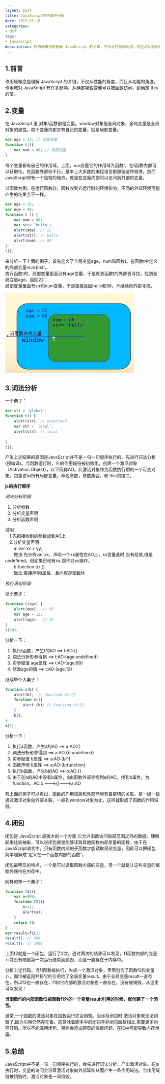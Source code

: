 ```yaml
---
layout: post
title: JavaScript作用域链分析
date: 2015-01-16
categories:
- 技术
tags:
- javascript
description: 作用域概念是理解 JavaScript 的关键，不仅从性能的角度，而且从功能的角度。作用域对 JavaScript 有许多影响，从确定哪些变量可以被函数访问，到确定 this 的值。
---
```


## 1.前言
作用域概念是理解 JavaScript 的关键，不仅从性能的角度，而且从功能的角度。作用域对 JavaScript 有许多影响，从确定哪些变量可以被函数访问，到确定 this 的值。

## 2.变量
在 JavaScript 里,对象/函数都是变量。window对象是全局对象，全局变量是全局对象的属性。每个变量内部又有自己的变量，就是局部变量。

```JavaScript
var age = 22; // 全局变量
function t(){
    var num = 88; // 局部变量
}
```

每个变量都有自己的作用域，上面，`num`变量它的作用域为函数t，在t函数内部可以获取他，在函数外部则不行。基本上大多数的编程语言都遵循这种规律，然而JavaScript却有一个独特的地方，就是在变量内部可以访问到外部的变量。

以函数为例，在运行函数时，函数收到它运行时的环境影响，不同的外部环境可能产生的结果会不一样。

```JavaScript
var age = 22;
var num = 99;
function t () {
    var num = 88;
    var str= 'hello';
    alert(age); // 22
    alert(str); // hello
    alert(num); // 88
}
t();
```

来分析一下上面的例子，首先定义了全局变量age、num和函数t。在函数t中定义的局部变量num和str。  
执行函数t时，局部变量里面没有age变量，于是就去函数t的外部去寻找，找到全局变量age，返回22；  
局部变量里面有str和num变量，于是直接返回hello和88，不继续向外部寻找。

![作用域分析][1]

## 3.词法分析

一个栗子：

```JavaScript
var str = 'global';
function t() {
    alert(str); // undefined
    var str = 'local';
    alert(str); // local

}
t();
```

产生上述结果的原因是JavaScript并不是一句一句顺序执行的，先进行词法分析(预编译)。当函数运行时，它的作用域链被初始化，创建一个激活对象（Activation Object），以下简称AO。此激活对象作为函数执行期的一个可变对象，包含访问所有局部变量，命名参数，参数集合，和 this的接口。

**js的执行顺序**  

*词法分析阶段*

1. 分析参数
2. 分析变量声明
3. 分析函数声明

说明：  
　1.先把接收到的参数放到AO上  
　2.分析变量声明  
　　a: var xx = yy;  
　　做法:先分析var xx，声明一个xx属性在AO上，xx变量此时,没有赋值,值是undefined，但如果已经有xx,则不对xx操作。  
　　b:function t() {}    
　　做法:直接声明t属性，且内容是函数体  

*执行语句阶段*

举个栗子：

```JavaScript
function t(age) {
    alert(age);  // 99
    var age = 12;
    alert(age);  // 12
}
t(99);
```

分析一下：

1. 执行t函数，产生t的AO ==> t:AO:{}
2. 词法分析形参得到     ==> t:AO:{age:undefined} 
3. 实参赋值 age属性     ==> t:AO:{age:99}         
4. 修改age的值          ==> t:AO:{age:12}         

继续举个大栗子：

```JavaScript
function a(b) {
    alert(b);  // function b(){}
    function b(){
        alert (b); // function b(){}
    }
    b();
}
a(1);
```

分析一下：

1. 执行a函数，产生a的AO ==> a:AO:{}
2. 词法分析形参得到           ==> a:AO:{b:undefined}   
3. 实参赋值 b属性             ==> a:AO:{b:1}
4. 函数声明 b属性             ==> a:AO:{b:function}
5. 执行b函数，产生b的AO ==> b:AO:{}
6. 由于在b的AO中没有b属性，向b函数外部寻找到a的AO，找到b属性，为function。AO.b --->{}--->a:AO

有上面的例子可以看出，函数的作用域是和外部环境有着密切的关联，是一级一级通过激活对象向外部关联，一直到window对象为止，这样就形成了函数的作用域链。

## 4.闭包

闭包是 JavaScript 最强大的一个方面,它允许函数访问局部范围之外的数据。理解起来比较抽象，可以说闭包就是能够读取其他函数内部变量的函数，由于在JavaScript语言中，只有函数内部的子函数才能读取局部变量，因此可以把闭包简单理解成“定义在一个函数内部的函数”。

闭包最明显的特点，一个是可以读取函数内部的变量，另一个就是让这些变量的值始终保持在内存中。

同样的举一个栗子：

```JavaScript
function f1(){
	var n=999;
	function f2(){
		n+=1;
		alert(n);
	}
	return f2;
}
var result=f1();
result(); // 999
result(); // 1000
```
上面f2就是一个闭包，运行了2次。通过两次的结果可以发现，f1函数内部的变量ｎ并没有随着第一次运行结束而销毁，而是一直存在于内存中。

分析上述代码，当f1函数被执行，生成一个激活对象，里面包含了函数f2和变量ｎ，而f2被返回并将它的引用给了全局变量result。由于全局变量result一直存在，所以f2也一直存在，f1和它内部的激活对象也一直存在，没有被销毁。从这里可以发现：

__当函数f1的内部函数f2被函数f1外的一个变量result引用的时候，就创建了一个闭包。__

通常,一个函数的激活对象在函数运行完会销毁。当涉及闭包时,激活对象就无法销毁了,因为引用仍然存在着。这意味着脚本中的闭包与非闭包函数相比,需要更多内存开销。所以不能滥用闭包，否则会造成网页的性能问题，在IE中可能导致内存泄露。


## 5.总结
JavaScript并不是一句一句顺序执行的，会先进行词法分析，产出激活对象。在js执行时，变量的访问会沿着激活对象向外部延伸从而产生一条作用域链。当作用域链被销毁时，激活对象也一同销毁。


[1]: /images/20150116124731.jpg "作用域分析"

